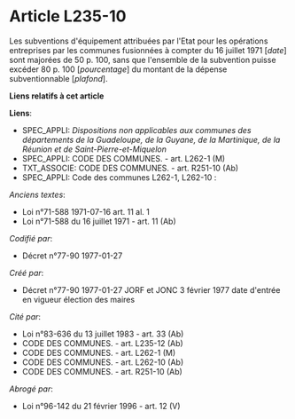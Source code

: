 # Article L235-10

Les subventions d'équipement attribuées par l'Etat pour les opérations entreprises par les communes fusionnées à compter du
16 juillet 1971 [*date*] sont majorées de 50 p. 100, sans que l'ensemble de la subvention puisse excéder 80 p. 100
[*pourcentage*] du montant de la dépense subventionnable [*plafond*].

**Liens relatifs à cet article**

**Liens**:

  - SPEC_APPLI: *Dispositions non applicables aux communes des départements de la Guadeloupe, de la Guyane, de la Martinique, de la Réunion et de Saint-Pierre-et-Miquelon*
  - SPEC_APPLI: CODE DES COMMUNES. - art. L262-1 (M)
  - TXT_ASSOCIE: CODE DES COMMUNES. - art. R251-10 (Ab)
  - SPEC_APPLI: Code des communes L262-1, L262-10 :

_Anciens textes_:

  - Loi n°71-588 1971-07-16 art. 11 al. 1
  - Loi n°71-588 du 16 juillet 1971 - art. 11 (Ab)

_Codifié par_:

  - Décret n°77-90 1977-01-27

_Créé par_:

  - Décret n°77-90 1977-01-27 JORF et JONC 3 février 1977 date d'entrée en vigueur élection des maires

_Cité par_:

  - Loi n°83-636 du 13 juillet 1983 - art. 33 (Ab)
  - CODE DES COMMUNES. - art. L235-12 (Ab)
  - CODE DES COMMUNES. - art. L262-1 (M)
  - CODE DES COMMUNES. - art. L262-10 (Ab)
  - CODE DES COMMUNES. - art. R251-10 (Ab)

_Abrogé par_:

  - Loi n°96-142 du 21 février 1996 - art. 12 (V)
